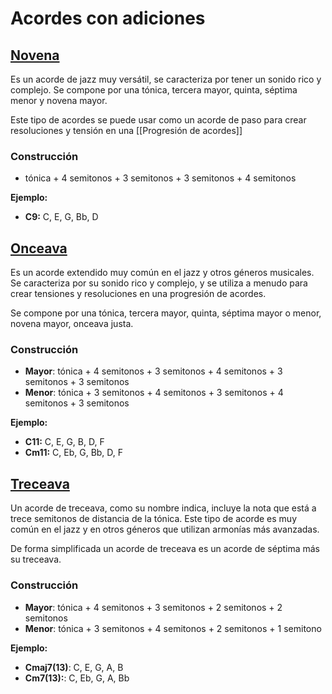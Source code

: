 # Acordes con adiciones

## [Novena]()
Es un acorde de jazz muy versátil, se caracteriza por tener un sonido rico y complejo. Se compone por una tónica, tercera mayor, quinta, séptima menor y novena mayor.

Este tipo de acordes se puede usar como un acorde de paso para crear resoluciones y tensión en una [[Progresión de acordes]]

### Construcción 
* tónica + 4 semitonos + 3 semitonos + 3 semitonos + 4 semitonos

**Ejemplo:**
* **C9:** C, E, G, Bb, D

## [Onceava]()
Es un acorde extendido muy común en el jazz y otros géneros musicales. Se caracteriza por su sonido rico y complejo, y se utiliza a menudo para crear tensiones y resoluciones en una progresión de acordes. 

Se compone por una tónica, tercera mayor, quinta, séptima mayor o menor, novena mayor, onceava justa.

### Construcción 
* **Mayor**: tónica + 4 semitonos + 3 semitonos + 4 semitonos + 3 semitonos + 3 semitonos
* **Menor**: tónica + 3 semitonos + 4 semitonos + 3 semitonos + 4 semitonos + 3 semitonos

**Ejemplo:**
* **C11:** C, E, G, B, D, F
* **Cm11:**  C, Eb,  G, Bb, D, F 

## [Treceava]()
Un acorde de treceava, como su nombre indica, incluye la nota que está a trece semitonos de distancia de la tónica. Este tipo de acorde es muy común en el jazz y en otros géneros que utilizan armonías más avanzadas.

De forma simplificada un acorde de treceava es un acorde de séptima más su treceava.
### Construcción
* **Mayor**: tónica + 4 semitonos + 3 semitonos + 2 semitonos + 2 semitonos
* **Menor**: tónica + 3 semitonos + 4 semitonos + 2 semitonos + 1 semitono

**Ejemplo:**
* **Cmaj7(13)**: C, E, G, A, B
* **Cm7(13):**: C, Eb, G, A, Bb